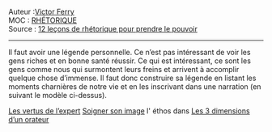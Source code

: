 Auteur :[Victor Ferry](https://notes.eliottmeunier.com/3+GARDEN/Notes/Victor+Ferry)  
MOC : [RHÉTORIQUE](https://notes.eliottmeunier.com/3+GARDEN/Notes/RH%C3%89TORIQUE)  
Source : [12 leçons de rhétorique pour prendre le pouvoir](https://notes.eliottmeunier.com/3+GARDEN/Notes/12+le%C3%A7ons+de+rh%C3%A9torique+pour+prendre+le+pouvoir)

---

Il faut avoir une légende personnelle. Ce n’est pas intéressant de voir les gens riches et en bonne santé réussir. Ce qui est intéressant, ce sont les gens comme nous qui surmontent leurs freins et arrivent à accomplir quelque chose d’immense. Il faut donc construire sa légende en listant les moments charnières de notre vie et en les inscrivant dans une narration (en suivant le modèle ci-dessus).

[Les vertus de l’expert](https://notes.eliottmeunier.com/3+GARDEN/Notes/Les+vertus+de+l%E2%80%99expert) [Soigner son image](https://notes.eliottmeunier.com/3+GARDEN/Notes/Soigner+son+image) l' éthos dans [Les 3 dimensions d’un orateur](https://notes.eliottmeunier.com/3+GARDEN/Notes/Les+3+dimensions+d%E2%80%99un+orateur)